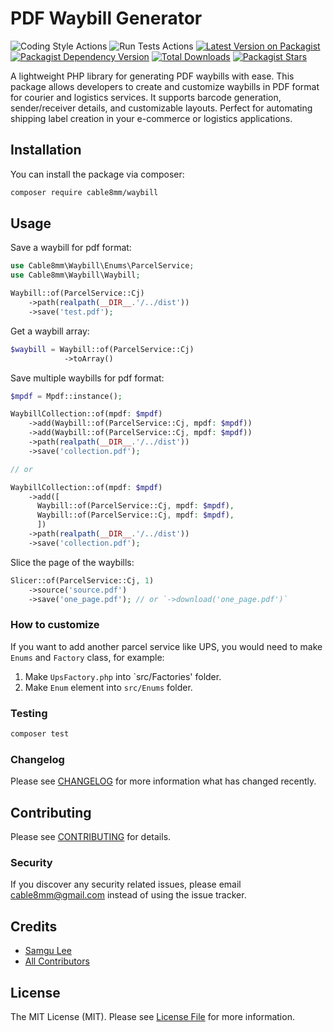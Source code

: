 # PDF Waybill Generator

![Coding Style Actions](https://github.com/cable8mm/waybill/actions/workflows/code-style.yml/badge.svg)
![Run Tests Actions](https://github.com/cable8mm/waybill/actions/workflows/run-tests.yml/badge.svg)
[![Latest Version on Packagist](https://img.shields.io/packagist/v/cable8mm/waybill.svg)](https://packagist.org/packages/cable8mm/waybill)
[![Packagist Dependency Version](https://img.shields.io/packagist/dependency-v/cable8mm/waybill/php?logo=PHP&logoColor=white&color=777BB4)](https://packagist.org/packages/cable8mm/waybill)
[![Total Downloads](https://img.shields.io/packagist/dt/cable8mm/waybill.svg)](https://packagist.org/packages/cable8mm/waybill)
[![Packagist Stars](https://img.shields.io/packagist/stars/cable8mm/waybill)](https://github.com/cable8mm/waybill/stargazers)

A lightweight PHP library for generating PDF waybills with ease. This package allows developers to create and customize waybills in PDF format for courier and logistics services. It supports barcode generation, sender/receiver details, and customizable layouts. Perfect for automating shipping label creation in your e-commerce or logistics applications.

## Installation

You can install the package via composer:

```bash
composer require cable8mm/waybill
```

## Usage

Save a waybill for pdf format:

```php
use Cable8mm\Waybill\Enums\ParcelService;
use Cable8mm\Waybill\Waybill;

Waybill::of(ParcelService::Cj)
    ->path(realpath(__DIR__.'/../dist'))
    ->save('test.pdf');
```

Get a waybill array:

```php
$waybill = Waybill::of(ParcelService::Cj)
            ->toArray()
```

Save multiple waybills for pdf format:

```php
$mpdf = Mpdf::instance();

WaybillCollection::of(mpdf: $mpdf)
    ->add(Waybill::of(ParcelService::Cj, mpdf: $mpdf))
    ->add(Waybill::of(ParcelService::Cj, mpdf: $mpdf))
    ->path(realpath(__DIR__.'/../dist'))
    ->save('collection.pdf');

// or

WaybillCollection::of(mpdf: $mpdf)
    ->add([
      Waybill::of(ParcelService::Cj, mpdf: $mpdf),
      Waybill::of(ParcelService::Cj, mpdf: $mpdf),      
      ])
    ->path(realpath(__DIR__.'/../dist'))
    ->save('collection.pdf');

```

Slice the page of the waybills:

```php
Slicer::of(ParcelService::Cj, 1)
    ->source('source.pdf')
    ->save('one_page.pdf'); // or `->download('one_page.pdf')`
```

### How to customize

If you want to add another parcel service like UPS, you would need to make `Enums` and `Factory` class, for example:

1. Make `UpsFactory.php` into `src/Factories' folder.
2. Make `Enum` element into `src/Enums` folder.

### Testing

```bash
composer test
```

### Changelog

Please see [CHANGELOG](CHANGELOG.md) for more information what has changed recently.

## Contributing

Please see [CONTRIBUTING](CONTRIBUTING.md) for details.

### Security

If you discover any security related issues, please email <cable8mm@gmail.com> instead of using the issue tracker.

## Credits

- [Samgu Lee](https://github.com/cable8mm)
- [All Contributors](../../contributors)

## License

The MIT License (MIT). Please see [License File](LICENSE) for more information.
